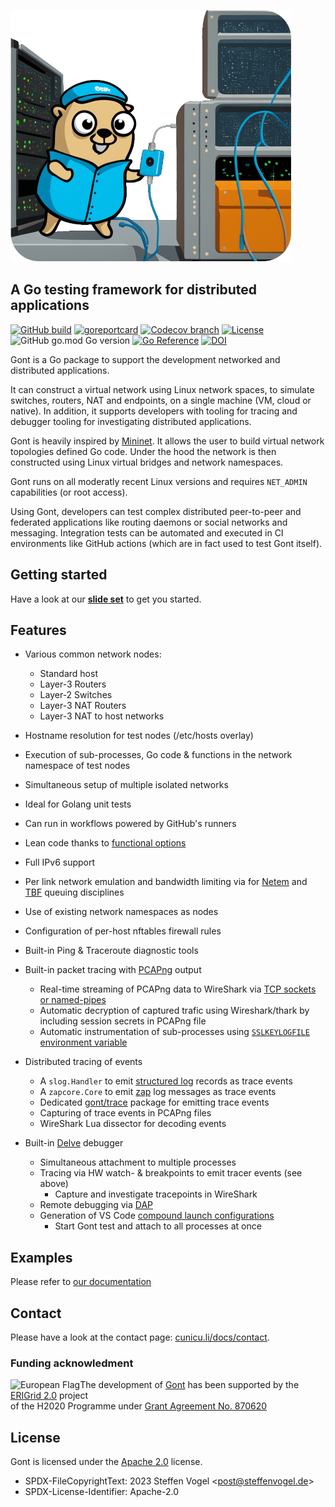 ![](website/static/img/gont_logo.png)

## A Go testing framework for distributed applications

[![GitHub build](https://img.shields.io/github/actions/workflow/status/cunicu/gont/build.yaml?style=flat-square)](https://github.com/cunicu/gont/actions)
[![goreportcard](https://goreportcard.com/badge/github.com/cunicu/gont?style=flat-square)](https://goreportcard.com/report/github.com/cunicu/gont)
[![Codecov branch](https://img.shields.io/codecov/c/github/cunicu/gont/main?style=flat-square&token=2QHPZ691UD)](https://app.codecov.io/gh/cunicu/gont/tree/main)
[![License](https://img.shields.io/github/license/cunicu/gont?style=flat-square)](https://github.com/cunicu/gont/blob/main/LICENSE)
![GitHub go.mod Go version](https://img.shields.io/github/go-mod/go-version/cunicu/gont?style=flat-square)
[![Go Reference](https://pkg.go.dev/badge/github.com/cunicu/gont.svg)](https://pkg.go.dev/github.com/cunicu/gont/v2)
[![DOI](https://zenodo.org/badge/413409974.svg)](https://zenodo.org/badge/latestdoi/413409974)

Gont is a Go package to support the development networked and distributed applications.

It can construct a virtual network using Linux network spaces, to simulate switches, routers, NAT and endpoints, on a single machine (VM, cloud or native).
In addition, it supports developers with tooling for tracing and debugger tooling for investigating distributed applications.

Gont is heavily inspired by [Mininet](https://mininet.org).
It allows the user to build virtual network topologies defined Go code.
Under the hood the network is then constructed using Linux virtual bridges and network namespaces.

Gont runs on all moderatly recent Linux versions and requires `NET_ADMIN` capabilities (or root access).

Using Gont, developers can test complex distributed peer-to-peer and federated applications like routing daemons or social networks and messaging.
Integration tests can be automated and executed in CI environments like GitHub actions (which are in fact used to test Gont itself).

## Getting started

Have a look at our **[slide set](https://cunicu.github.io/gont/)** to get you started.

## Features

-   Various common network nodes:
    -   Standard host
    -   Layer-3 Routers
    -   Layer-2 Switches
    -   Layer-3 NAT Routers
    -   Layer-3 NAT to host networks

-   Hostname resolution for test nodes (/etc/hosts overlay)
-   Execution of sub-processes, Go code & functions in the network namespace of test nodes
-   Simultaneous setup of multiple isolated networks
-   Ideal for Golang unit tests
-   Can run in workflows powered by GitHub's runners
-   Lean code thanks to [functional options](https://sagikazarmark.hu/blog/functional-options-on-steroids/)
-   Full IPv6 support
-   Per link network emulation and bandwidth limiting via for [Netem](https://man7.org/linux/man-pages/man8/tc-netem.8.html) and [TBF](https://man7.org/linux/man-pages/man8/tc-tbf.8.html) queuing disciplines
-   Use of existing network namespaces as nodes
-   Configuration of per-host nftables firewall rules
-   Built-in Ping & Traceroute diagnostic tools
-   Built-in packet tracing with [PCAPng](https://wiki.wireshark.org/Development/PcapNg) output
    - Real-time streaming of PCAPng data to WireShark via [TCP sockets or named-pipes](https://wiki.wireshark.org/CaptureSetup/Pipes.md)
    - Automatic decryption of captured trafic using Wireshark/thark by including session secrets in PCAPng file
    - Automatic instrumentation of sub-processes using [`SSLKEYLOGFILE` environment variable](https://everything.curl.dev/usingcurl/tls/sslkeylogfile)
- Distributed tracing of events
  - A `slog.Handler` to emit [structured log](https://pkg.go.dev/log/slog) records as trace events
  - A `zapcore.Core` to emit [zap](https://github.com/uber-go/zap) log messages as trace events
  - Dedicated [gont/trace](https://pkg.go.dev/github.com/cunicu/gont/v2/pkg/trace) package for emitting trace events
  - Capturing of trace events in PCAPng files
  - WireShark Lua dissector for decoding events
- Built-in [Delve](https://github.com/go-delve/delve) debugger
  - Simultaneous attachment to multiple processes
  - Tracing via HW watch- & breakpoints to emit tracer events (see above)
    - Capture and investigate tracepoints in WireShark
  - Remote debugging via [DAP](https://microsoft.github.io/debug-adapter-protocol/)
  - Generation of VS Code [compound launch configurations](https://code.visualstudio.com/docs/editor/debugging#_compound-launch-configurations)
    - Start Gont test and attach to all processes at once

## Examples

Please refer to [our documentation](https://gont.cunicu.li/examples/)

## Contact

Please have a look at the contact page: [cunicu.li/docs/contact](https://cunicu.li/docs/contact).

### Funding acknowledment

<img alt="European Flag" src="https://erigrid2.eu/wp-content/uploads/2020/03/europa_flag_low.jpg" align="left" /> The development of [Gont][gont] has been supported by the [ERIGrid 2.0][erigrid] project \
of the H2020 Programme under [Grant Agreement No. 870620](https://cordis.europa.eu/project/id/870620)

## License

Gont is licensed under the [Apache 2.0](./LICENSE) license.

- SPDX-FileCopyrightText: 2023 Steffen Vogel \<post@steffenvogel.de\>
- SPDX-License-Identifier: Apache-2.0

[erigrid]: https://erigrid2.eu
[gont]: https://github.com/cunicu/gont

